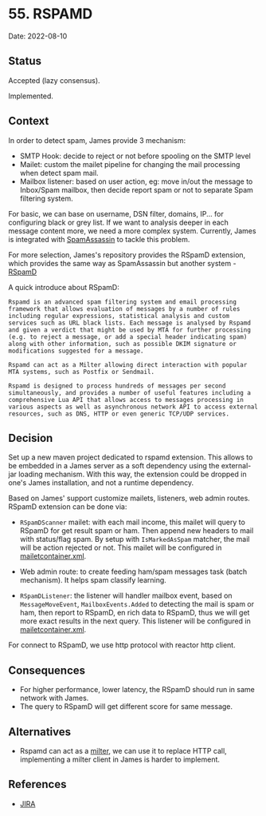# 55. RSPAMD

Date: 2022-08-10

## Status

Accepted (lazy consensus).

Implemented. 

## Context

In order to detect spam, James provide 3 mechanism: 

- SMTP Hook: decide to reject or not before spooling on the SMTP level
- Mailet: custom the mailet pipeline for changing the mail processing when detect spam mail.
- Mailbox listener:  based on user action, eg: move in/out the message to Inbox/Spam mailbox, then decide report spam or not to separate Spam filtering system.

For basic, we can base on username, DSN filter, domains, IP... for configuring black or grey list.
If we want to analysis deeper in each message content more, we need a more complex system.
Currently, James is integrated with [SpamAssassin](https://spamassassin.apache.org/) to tackle this problem.

For more selection, James's repository provides the RSpamD extension, which provides the same way as SpamAssassin but another system - [RSpamD](https://github.com/rspamd/rspamd)

A quick introduce about RSpamD:

```
Rspamd is an advanced spam filtering system and email processing framework that allows evaluation of messages by a number of rules including regular expressions, statistical analysis and custom services such as URL black lists. Each message is analysed by Rspamd and given a verdict that might be used by MTA for further processing (e.g. to reject a message, or add a special header indicating spam) along with other information, such as possible DKIM signature or modifications suggested for a message.

Rspamd can act as a Milter allowing direct interaction with popular MTA systems, such as Postfix or Sendmail.

Rspamd is designed to process hundreds of messages per second simultaneously, and provides a number of useful features including a comprehensive Lua API that allows access to messages processing in various aspects as well as asynchronous network API to access external resources, such as DNS, HTTP or even generic TCP/UDP services.
```

## Decision 

Set up a new maven project dedicated to rspamd extension. This allows to be embedded in a James server as a soft dependency
using the external-jar loading mechanism. With this way, the extension could be dropped in one's James installation, and not a runtime dependency.

Based on James' support customize mailets, listeners, web admin routes. RSpamD extension can be done via:

- `RSpamDScanner` mailet: with each mail income, this mailet will query to RSpamD for get result spam or ham. Then append new headers to mail with status/flag spam.
By setup with `IsMarkedAsSpam` matcher, the mail will be action rejected or not.
This mailet will be configured in [mailetcontainer.xml](/server/apps/distributed-app/sample-configuration/mailetcontainer.xml).

- Web admin route: to create feeding ham/spam messages task (batch mechanism). It helps spam classify learning.

- `RSpamDListener`: the listener will handler mailbox event, based on `MessageMoveEvent`, `MailboxEvents.Added` to detecting the mail is spam or ham, then report to RSpamD,
en rich data to RSpamD, thus we will get more exact results in the next query.
This listener will be configured in [mailetcontainer.xml](/server/apps/distributed-app/sample-configuration/listeners.xml).

For connect to RSpamD, we use http protocol with reactor http client. 

## Consequences

- For higher performance, lower latency, the RSpamD should run in same network with James.
- The query to RSpamD will get different score for same message. 


## Alternatives

- Rspamd can act as a [milter](https://en.wikipedia.org/wiki/Milter), we can use it to replace HTTP call, implementing a milter client in James is harder to implement.

## References

- [JIRA](https://issues.apache.org/jira/browse/JAMES-3775)